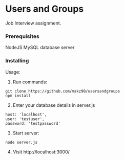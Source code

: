 # Users and Groups

Job Interview assignment.


### Prerequisites

NodeJS
MySQL database server

### Installing

Usage:

1. Run commands:
```
git clone https://github.com/makz90/usersandgroups
npm install
```
2. Enter your database details in server.js
```
host: 'localhost',
user: 'testuser',
password: 'testpassword'
```
3. Start server:
```
node server.js
```
4. Visit http://localhost:3000/
